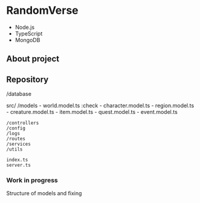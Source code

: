 # RandomVerse

- Node.js
- TypeScript
- MongoDB


## About project

## Repository


/database

src/
    /models
        - world.model.ts :check
        - character.model.ts
        - region.model.ts
        - creature.model.ts
        - item.model.ts
        - quest.model.ts
        - event.model.ts


    /controllers
    /config
    /logs
    /routes
    /services
    /utils

    index.ts
    server.ts



### Work in progress

Structure of models and fixing